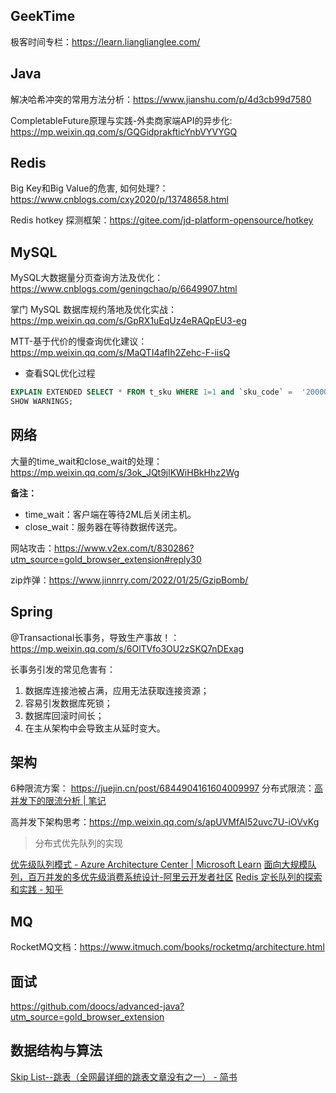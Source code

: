 ## GeekTime

极客时间专栏：https://learn.lianglianglee.com/

## Java

解决哈希冲突的常用方法分析：https://www.jianshu.com/p/4d3cb99d7580

CompletableFuture原理与实践-外卖商家端API的异步化: https://mp.weixin.qq.com/s/GQGidprakfticYnbVYVYGQ

## Redis

Big Key和Big Value的危害, 如何处理?：https://www.cnblogs.com/cxy2020/p/13748658.html

Redis hotkey 探测框架：https://gitee.com/jd-platform-opensource/hotkey

## MySQL

MySQL大数据量分页查询方法及优化：https://www.cnblogs.com/geningchao/p/6649907.html

掌门 MySQL 数据库规约落地及优化实战：https://mp.weixin.qq.com/s/GpRX1uEqUz4eRAQpEU3-eg

MTT-基于代价的慢查询优化建议：https://mp.weixin.qq.com/s/MaQTI4afIh2Zehc-F-iisQ

- 查看SQL优化过程

```sql
EXPLAIN EXTENDED SELECT * FROM t_sku WHERE 1=1 and `sku_code` =  '20000752';
SHOW WARNINGS;
```

## 网络

大量的time_wait和close_wait的处理：https://mp.weixin.qq.com/s/3ok_JQt9jlKWiHBkHhz2Wg

**备注：**

- time_wait：客户端在等待2ML后关闭主机。
- close_wait：服务器在等待数据传送完。

网站攻击：https://www.v2ex.com/t/830286?utm_source=gold_browser_extension#reply30

zip炸弹：https://www.jinnrry.com/2022/01/25/GzipBomb/

## Spring

@Transactional长事务，导致生产事故！：https://mp.weixin.qq.com/s/6OlTVfo3OU2zSKQ7nDExag

长事务引发的常见危害有：

1. 数据库连接池被占满，应用无法获取连接资源；
2. 容易引发数据库死锁；
3. 数据库回滚时间长；
4. 在主从架构中会导致主从延时变大。

## 架构

6种限流方案： https://juejin.cn/post/6844904161604009997
分布式限流：[高并发下的限流分析 | 笔记](https://note.dolyw.com/distributed/02-Distributed-Limit.html#_1-%E8%AE%A1%E6%95%B0%E5%99%A8-%E6%97%B6%E9%97%B4%E7%AA%97%E5%8F%A3)

高并发下架构思考：https://mp.weixin.qq.com/s/apUVMfAI52uvc7U-iOVvKg

> 分布式优先队列的实现

[优先级队列模式 - Azure Architecture Center | Microsoft Learn](https://learn.microsoft.com/zh-cn/azure/architecture/patterns/priority-queue)
[面向大规模队列，百万并发的多优先级消费系统设计-阿里云开发者社区](https://developer.aliyun.com/article/1093773)
[Redis 定长队列的探索和实践 - 知乎](https://zhuanlan.zhihu.com/p/549739620)

## MQ

RocketMQ文档：https://www.itmuch.com/books/rocketmq/architecture.html

## 面试

https://github.com/doocs/advanced-java?utm_source=gold_browser_extension

## 数据结构与算法

[Skip List--跳表（全网最详细的跳表文章没有之一） - 简书](https://www.jianshu.com/p/9d8296562806)
